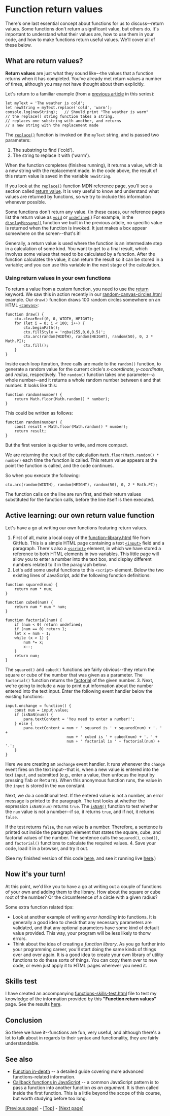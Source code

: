 # Function return values

There's one last essential concept about functions for us to discuss--return values. Some functions don't return a significant value, but others do. It's important to understand what their values are, how to use them in your code, and how to make functions return useful values. We'll cover all of these below.

## What are return values?

**Return values** are just what they sound like--the values that a function returns when it has completed. You've already met return values a number of times, although you may not have thought about them explicitly.

Let's return to a familiar example (from a [previous article](https://github.com/AndrewSRea/My_Learning_Port/tree/main/JavaScript/JS_Building_Blocks/Functions#functions----reusable-blocks-of-code) in this series):
```
let myText = 'The weather is cold';
let newString = myText.replace('cold', 'warm');
console.log(newString);   // Should print "The weather is warm"
// the replace() string function takes a string,
// replaces one substring with another, and returns
// a new string with the replacement made
```
The [`replace()`](https://developer.mozilla.org/en-US/docs/Web/JavaScript/Reference/Global_Objects/String/replace) function is invoked on the `myText` string, and is passed two parameters:

1. The substring to find ('cold').
2. The string to replace it with ('warm').

When the function completes (finishes running), it returns a value, which is a new string with the replacement made. In the code above, the result of this return value is saved in the variable `newString`.

If you look at the [`replace()`](https://developer.mozilla.org/en-US/docs/Web/JavaScript/Reference/Global_Objects/String/replace) function MDN reference page, you'll see a section called [return value](https://developer.mozilla.org/en-US/docs/Web/JavaScript/Reference/Global_Objects/String/replace#return_value). It is very useful to know and understand what values are returned by functions, so we try to include this information whenever possible.

Some functions don't return any value. (In these cases, our reference pages list the return value as [`void`](https://developer.mozilla.org/en-US/docs/Web/JavaScript/Reference/Operators/void) or [`undefined`](https://developer.mozilla.org/en-US/docs/Glossary/undefined).) For example, in the [`displayMessage()`](https://github.com/AndrewSRea/My_Learning_Port/blob/98056a6a25062e1e52a5b61f3697782c1508c5b3/JavaScript/JS_Building_Blocks/Build_Your_Function/function-start.html#L51) function we built in the previous article, no specific value is returned when the function is invoked. It just makes a box appear somewhere on the screen--that's it!

Generally, a return value is used where the function is an intermediate step in a calculation of some kind. You want to get to a final result, which involves some values that need to be calculated by a function. After the function calculates the value, it can return the result so it can be stored in a variable; and you can use this variable in the next stage of the calculation.

### Using return values in your own functions

To return a value from a custom function, you need to use the [return](https://developer.mozilla.org/en-US/docs/Web/JavaScript/Reference/Statements/return) keyword. We saw this in action recently in our [random-canvas-circles.html](https://github.com/AndrewSRea/My_Learning_Port/blob/main/JavaScript/JS_Building_Blocks/Looping_Code/random-canvas-circles.html) example. Our `draw()` function draws 100 random circles somewhere on an HTML [`<canvas>`](https://developer.mozilla.org/en-US/docs/Web/HTML/Element/canvas):
```
function draw() {
    ctx.clearRect(0, 0, WIDTH, HEIGHT);
    for (let i = 0; i < 100; i++) {
        ctx.beginPath();
        ctx.fillStyle = 'rgba(255,0,0,0.5)';
        ctx.arc(random(WIDTH), random(HEIGHT), random(50), 0, 2 * Math.PI);
        ctx.fill();
    }
}
```
Inside each loop iteration, three calls are made to the `random()` function, to generate a random value for the current circle's *x-coordinate*, *y-coordinate*, and *radius*, respectively. The `random()` function takes one parameter--a whole number--and it returns a whole random number between `0` and that number. It looks like this:
```
function random(number) {
    return Math.floor(Math.random() * number);
}
```
This could be written as follows:
```
function random(number) {
    const result = Math.floor(Math.random() * number);
    return result;
}
```
But the first version is quicker to write, and more compact.

We are returning the result of the calculation `Math.floor(Math.random() * number)` each time the function is called. This return value appears at the point the function is called, and the code continues.

So when you execute the following:
```
ctx.arc(random(WIDTH), random(HEIGHT), random(50), 0, 2 * Math.PI);
```
The function calls on the line are run first, and their return values substituted for the function calls, before the line itself is then executed.

## Active learning: our own return value function

Let's have a go at writing our own functions featuring return values.

1. First of all, make a local copy of the [function-library.html](https://github.com/mdn/learning-area/blob/master/javascript/building-blocks/functions/function-library.html) file from GitHub. This is a simple HTML page containing a text [`<input>`](https://developer.mozilla.org/en-US/docs/Web/HTML/Element/input) field and a paragraph. There's also a [`<script>`](https://developer.mozilla.org/en-US/docs/Web/HTML/Element/script) element, in which we have stored a reference to both HTML elements in two variables. This little page will allow you to enter a number into the text box, and display different numbers related to it in the paragraph below.
2. Let's add some useful functions to this `<script>` element. Below the two existing lines of JavaScript, add the following function definitions:
```
function squared(num) {
    return num * num;
}

function cubed(num) {
    return num * num * num;
}

function factorial(num) {
    if (num < 0) return undefined;
    if (num == 0) return 1;
    let x = num - 1;
    while (x > 1) {
        num *= x;
        x--;
    }
    return num;
}
```
The `squared()` and `cubed()` functions are fairly obvious--they return the square or cube of the number that was given as a parameter. The `factorial()` function returns the [factorial](https://en.wikipedia.org/wiki/Factorial) of the given number.
3. Next, we're going to include a way to print out information about the number entered into the text input. Enter the following event handler below the existing functions:
```
input.onchange = function() {
    const num = input.value;
    if (isNaN(num)) {
        para.textContent = 'You need to enter a number!';
    } else {
        para.textContent = num + ' squared is ' + squared(num) + '. ' +
                           num + ' cubed is ' + cubed(num) + '. ' +
                           num + ' factorial is ' + factorial(num) + '.';
    }
}
```
Here we are creating an `onchange` event handler. It runs whenever the `change` event fires on the text input--that is, when a new value is entered into the text `input`, and submitted (e.g., enter a value, then unfocus the input by pressing <kbd>Tab</kbd> or <kbd>Return</kbd>). When this anonymous function runs, the value in the `input` is stored in the `num` constant.

Next, we do a conditional test. If the entered value is not a number, an error message is printed to the paragraph. The test looks at whether the expression `isNaN(num)` returns `true`. The [`isNaN()`](https://developer.mozilla.org/en-US/docs/Web/JavaScript/Reference/Global_Objects/isNaN) function to test whether the `num` value is not a number--if so, it returns `true`, and if not, it returns `false`.

If the test returns `false`, the `num` value is a number. Therefore, a sentence is printed out inside the paragraph element that states the square, cube, and factorial values of the number. The sentence calls the `squared()`, `cubed()`, and `factorial()` functions to calculate the required values.
4. Save your code, load it in a browser, and try it out.

(See my finished version of this code [here](https://github.com/AndrewSRea/My_Learning_Port/blob/main/JavaScript/JS_Building_Blocks/Function_Return_Values/function-library.html), and see it running live [here]().)

## Now it's your turn!

At this point, we'd like you to have a go at writing out a couple of functions of your own and adding them to the library. How about the square or cube root of the number? Or the circumference of a circle with a given radius?

Some extra function related tips:

* Look at another example of writing *error handling* into functions. It is generally a good idea to check that any necessary parameters are validated, and that any optional parameters have some kind of default value provided. This way, your program will be less likely to thorw errors.
* Think about the idea of creating a *function library*. As you go further into your programming career, you'll start doing the same kinds of things over and over again. It is a good idea to create your own library of utility functions to do these sorts of things. You can copy them over to new code, or even just apply it to HTML pages wherever you need it.

## Skills test

I have created an accompanying [functions-skills-test.html](https://github.com/AndrewSRea/My_Learning_Port/blob/main/JavaScript/JS_Building_Blocks/Functions/functions-skills-test.html) file to test my knowledge of the information provided by this **"Function return values"** page. See the results [here]().

## Conclusion

So there we have it--functions are fun, very useful, and although there's a lot to talk about in regards to their syntax and functionality, they are fairly understandable.

## See also

* [Function in-depth](https://developer.mozilla.org/en-US/docs/Web/JavaScript/Reference/Functions) -- a detailed guide covering more advanced functions-related information.
* [Callback functions in JavaScript](https://www.impressivewebs.com/callback-functions-javascript/) -- a common JavaScript pattern is to pass a function into another function *as an argument*. It is then called inside the first function. This is a little beyond the scope of this course, but worth studying before too long.

[[Previous page]](https://github.com/AndrewSRea/My_Learning_Port/tree/main/JavaScript/JS_Building_Blocks/Build_Your_Function#build-your-own-function) - [[Top]](https://github.com/AndrewSRea/My_Learning_Port/tree/main/JavaScript/JS_Building_Blocks/Function_Return_Values#function-return-values) - [[Next page]](https://github.com/AndrewSRea/My_Learning_Port/tree/main/JavaScript/JS_Building_Blocks/Intro_to_Events#introduction-to-events)